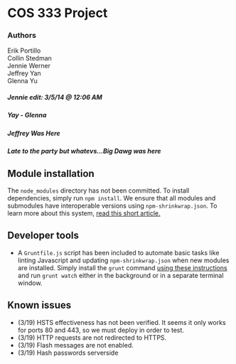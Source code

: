 COS 333 Project
===============

### Authors
Erik Portillo  
Collin Stedman  
Jennie Werner  
Jeffrey Yan  
Glenna Yu  

##### Jennie edit: 3/5/14 @ 12:06 AM
##### Yay - Glenna
##### Jeffrey Was Here
##### Late to the party but whatevs...Big Dawg was here

## Module installation
The `node_modules` directory has not been committed. To install dependencies, simply run `npm install`. We ensure that all modules and submodules have interoperable versions using `npm-shrinkwrap.json`. To learn more about this system, [read this short article.](http://blog.nodejs.org/2012/02/27/managing-node-js-dependencies-with-shrinkwrap/)
  
## Developer tools
* A `Gruntfile.js` script has been included to automate basic tasks like linting Javascript and updating `npm-shrinkwrap.json` when new modules are installed. Simply install the `grunt` command [using these instructions](http://gruntjs.com/getting-started#installing-the-cli) and run `grunt watch` either in the background or in a separate terminal window.

## Known issues
* (3/19) HSTS effectiveness has not been verified. It seems it only works for ports 80 and 443, so we must deploy in order to test.
* (3/19) HTTP requests are not redirected to HTTPS.
* (3/19) Flash messages are not enabled.
* (3/19) Hash passwords serverside
